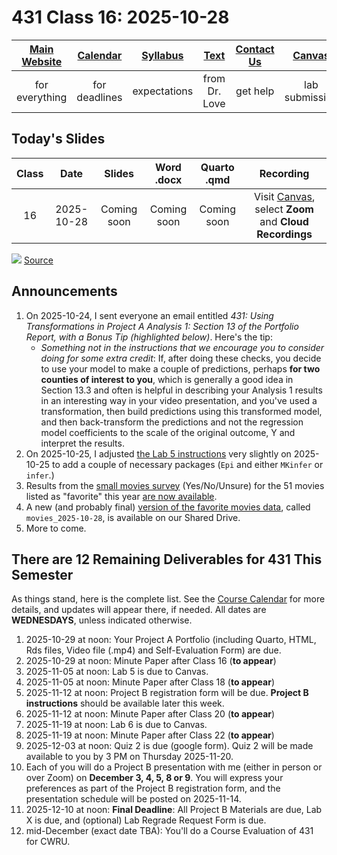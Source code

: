 # 431 Class 16: 2025-10-28

[Main Website](https://thomaselove.github.io/431-2025/) | [Calendar](https://thomaselove.github.io/431-2025/calendar.html) | [Syllabus](https://thomaselove.github.io/431-syllabus-2025/) | [Text](https://thomaselove.github.io/431-book/) | [Contact Us](https://thomaselove.github.io/431-2025/contact.html) | [Canvas](https://canvas.case.edu) | [Data and Code](https://github.com/THOMASELOVE/431-data)
:-----------: | :--------------: | :----------: | :---------: | :-------------: | :-----------: | :------------:
for everything | for deadlines | expectations | from Dr. Love | get help | lab submission | for downloads

## Today's Slides

Class | Date | Slides | Word .docx | Quarto .qmd | Recording
:---: | :--------: | :------: | :------: | :------: | :-------------:
16 | 2025-10-28 | Coming soon | Coming soon | Coming soon | Visit [Canvas](https://canvas.case.edu/), select **Zoom** and **Cloud Recordings**

<!-- 

16 | 2025-10-28 | **[Slides 16](https://thomaselove.github.io/431-slides-2025/class16.html)** | **[Word 16](https://thomaselove.github.io/431-slides-2025/class16w.docx)** | **[Code 16](https://github.com/THOMASELOVE/431-slides-2025/blob/main/class16.qmd)** | Visit [Canvas](https://canvas.case.edu/), select **Zoom** and **Cloud Recordings**

-->

![](https://imgs.xkcd.com/comics/replication_crisis.png) [Source](https://xkcd.com/3117/)

## Announcements

1. On 2025-10-24, I sent everyone an email entitled *431: Using Transformations in Project A Analysis 1: Section 13 of the Portfolio Report, with a Bonus Tip (highlighted below)*. Here's the tip:
    - *Something not in the instructions that we encourage you to consider doing for some extra credit*: If, after doing these checks, you decide to use your model to make a couple of predictions, perhaps **for two counties of interest to you**, which is generally a good idea in Section 13.3 and often is helpful in describing your Analysis 1 results in an interesting way in your video presentation, and you've used a transformation, then build predictions using this transformed model, and then back-transform the predictions and not the regression model coefficients to the scale of the original outcome, Y and  interpret the results.
2. On 2025-10-25, I adjusted [the Lab 5 instructions](https://github.com/THOMASELOVE/431-labs-2025/tree/main/lab5) very slightly on 2025-10-25 to add a couple of necessary packages (`Epi` and either `MKinfer` or `infer`.)
3. Results from the [small movies survey](https://github.com/THOMASELOVE/431-classes-2025/blob/main/movies/small_survey.md) (Yes/No/Unsure) for the 51 movies listed as "favorite" this year [are now available](https://github.com/THOMASELOVE/431-classes-2025/blob/main/movies/small_survey.md).
4. A new (and probably final) [version of the favorite movies data](https://github.com/THOMASELOVE/431-classes-2025/tree/main/movies#the-current-version-of-the-data-is-movies_2025-10-28), called `movies_2025-10-28`, is available on our Shared Drive.
5. More to come.

## There are 12 Remaining Deliverables for 431 This Semester

As things stand, here is the complete list. See the [Course Calendar](https://thomaselove.github.io/431-2025/calendar.html) for more details, and updates will appear there, if needed. All dates are **WEDNESDAYS**, unless indicated otherwise.

1. 2025-10-29 at noon: Your Project A Portfolio (including Quarto, HTML, Rds files, Video file (.mp4) and Self-Evaluation Form) are due.
2. 2025-10-29 at noon: Minute Paper after Class 16 (**to appear**)
3. 2025-11-05 at noon: Lab 5 is due to Canvas.
4. 2025-11-05 at noon: Minute Paper after Class 18 (**to appear**)
5. 2025-11-12 at noon: Project B registration form will be due. **Project B instructions** should be available later this week.
6. 2025-11-12 at noon: Minute Paper after Class 20 (**to appear**)
7. 2025-11-19 at noon: Lab 6 is due to Canvas.
8. 2025-11-19 at noon: Minute Paper after Class 22 (**to appear**)
9. 2025-12-03 at noon: Quiz 2 is due (google form). Quiz 2 will be made available to you by 3 PM on Thursday 2025-11-20.
10. Each of you will do a Project B presentation with me (either in person or over Zoom) on **December 3, 4, 5, 8 or 9**. You will express your preferences as part of the Project B registration form, and the presentation schedule will be posted on 2025-11-14.
11. 2025-12-10 at noon: **Final Deadline**: All Project B Materials are due, Lab X is due, and (optional) Lab Regrade Request Form is due.
12. mid-December (exact date TBA): You'll do a Course Evaluation of 431 for CWRU.

